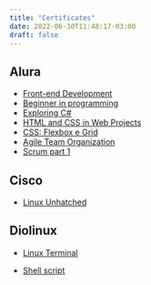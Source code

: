 ```yaml
---
title: "Certificates"
date: 2022-06-30T11:48:17-03:00
draft: false
---
```


## Alura

- [Front-end Development](https://cursos.alura.com.br/degree/certificate/9f7ce0b0-5455-4b3c-bc15-999a9e2495a8)
- [Beginner in programming](https://cursos.alura.com.br/degree/certificate/97dc5b78-76f0-4e68-b922-6dd166fcef43)
- [Exploring C#](https://cursos.alura.com.br/certificate/ddcdd2df-fc5c-453a-abff-560c2b4131bd)
- [HTML and CSS in Web Projects](https://cursos.alura.com.br/degree/certificate/6bd88d76-de90-43b7-9f3d-c7f293ef1736)
- [CSS: Flexbox e Grid](https://cursos.alura.com.br/user/geraldohomero/course/css-dispondo-elementos-flexbox-grid/certificate)
- [Agile Team Organization](https://cursos.alura.com.br/certificate/a8dd8a54-06c2-4256-8993-8da653fe4bbc)
- [Scrum part 1](https://cursos.alura.com.br/certificate/697d28bd-c291-4aeb-afd5-01f655c7f435)

## Cisco

- [Linux Unhatched](https://github.com/geraldohomero/blog/blob/main/geraldohomero/resources/_gen/images/certificados/cisco_certificado_linux.pdf)

## Diolinux
- [Linux Terminal](https://github.com/geraldohomero/blog/blob/main/geraldohomero/resources/_gen/images/certificados/diolinux_certificado_terminal.png)

<!-- (https://watch.diolinux.com.br/api/public/certificates/2ed72c07-0ca2-4a81-b75e-c1525995c154/share) -->

- [Shell script](https://github.com/geraldohomero/blog/blob/main/geraldohomero/resources/_gen/images/certificados/diolinux_certificado_shellscript.png)

<!-- (https://watch.diolinux.com.br/api/public/certificates/51881de4-7fb1-4615-a4cb-7790e4a9729d/share) -->